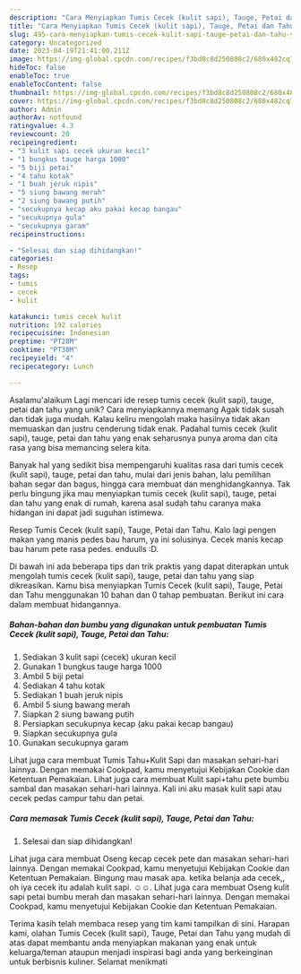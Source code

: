 ```yaml
---
description: "Cara Menyiapkan Tumis Cecek (kulit sapi), Tauge, Petai dan Tahu{ yang Lezat"
title: "Cara Menyiapkan Tumis Cecek (kulit sapi), Tauge, Petai dan Tahu{ yang Lezat"
slug: 495-cara-menyiapkan-tumis-cecek-kulit-sapi-tauge-petai-dan-tahu-yang-lezat
category: Uncategorized
date: 2023-04-19T21:41:00.211Z
image: https://img-global.cpcdn.com/recipes/f3bd8c8d250808c2/680x482cq70/tumis-cecek-kulit-sapi-tauge-petai-dan-tahu-foto-resep-utama.jpg
hideToc: false
enableToc: true
enableTocContent: false
thumbnail: https://img-global.cpcdn.com/recipes/f3bd8c8d250808c2/680x482cq70/tumis-cecek-kulit-sapi-tauge-petai-dan-tahu-foto-resep-utama.jpg
cover: https://img-global.cpcdn.com/recipes/f3bd8c8d250808c2/680x482cq70/tumis-cecek-kulit-sapi-tauge-petai-dan-tahu-foto-resep-utama.jpg
author: Admin
authorAv: notfound
ratingvalue: 4.3
reviewcount: 20
recipeingredient:
- "3 kulit sapi cecek ukuran kecil"
- "1 bungkus tauge harga 1000"
- "5 biji petai"
- "4 tahu kotak"
- "1 buah jeruk nipis"
- "5 siung bawang merah"
- "2 siung bawang putih"
- "secukupnya kecap aku pakai kecap bangau"
- "secukupnya gula"
- "secukupnya garam"
recipeinstructions:

- "Selesai dan siap dihidangkan!"
categories:
- Resep
tags:
- tumis
- cecek
- kulit

katakunci: tumis cecek kulit 
nutrition: 192 calories
recipecuisine: Indonesian
preptime: "PT28M"
cooktime: "PT38M"
recipeyield: "4"
recipecategory: Lunch

---
```



Asalamu'alaikum Lagi mencari ide resep tumis cecek (kulit sapi), tauge, petai dan tahu yang unik? Cara menyiapkannya memang Agak tidak susah dan tidak juga mudah. Kalau keliru mengolah maka hasilnya tidak akan memuaskan dan justru cenderung tidak enak. Padahal tumis cecek (kulit sapi), tauge, petai dan tahu yang enak seharusnya punya aroma dan cita rasa yang bisa memancing selera kita.


Banyak hal yang sedikit bisa mempengaruhi kualitas rasa dari tumis cecek (kulit sapi), tauge, petai dan tahu, mulai dari jenis bahan, lalu pemilihan bahan segar dan bagus, hingga cara membuat dan menghidangkannya. Tak perlu bingung jika mau menyiapkan tumis cecek (kulit sapi), tauge, petai dan tahu yang enak di rumah, karena asal sudah tahu caranya maka hidangan ini dapat jadi suguhan istimewa.

Resep Tumis Cecek (kulit sapi), Tauge, Petai dan Tahu. Kalo lagi pengen makan yang manis pedes bau harum, ya ini solusinya. Cecek manis kecap bau harum pete rasa pedes. enduulls :D.


Di bawah ini ada beberapa tips dan trik praktis yang dapat diterapkan untuk mengolah tumis cecek (kulit sapi), tauge, petai dan tahu yang siap dikreasikan. Kamu bisa menyiapkan Tumis Cecek (kulit sapi), Tauge, Petai dan Tahu menggunakan 10 bahan dan 0 tahap pembuatan. Berikut ini cara dalam membuat hidangannya.

<!--inarticleads1-->

##### Bahan-bahan dan bumbu yang digunakan untuk pembuatan Tumis Cecek (kulit sapi), Tauge, Petai dan Tahu:

1. Sediakan 3 kulit sapi (cecek) ukuran kecil
1. Gunakan 1 bungkus tauge harga 1000
1. Ambil 5 biji petai
1. Sediakan 4 tahu kotak
1. Sediakan 1 buah jeruk nipis
1. Ambil 5 siung bawang merah
1. Siapkan 2 siung bawang putih
1. Persiapkan secukupnya kecap (aku pakai kecap bangau)
1. Siapkan secukupnya gula
1. Gunakan secukupnya garam


Lihat juga cara membuat Tumis Tahu+Kulit Sapi dan masakan sehari-hari lainnya. Dengan memakai Cookpad, kamu menyetujui Kebijakan Cookie dan Ketentuan Pemakaian. Lihat juga cara membuat Kulit sapi+tahu pete bumbu sambal dan masakan sehari-hari lainnya. Kali ini aku masak kulit sapi atau cecek pedas campur tahu dan petai. 

<!--inarticleads2-->

##### Cara memasak Tumis Cecek (kulit sapi), Tauge, Petai dan Tahu:


1. Selesai dan siap dihidangkan!

Lihat juga cara membuat Oseng kecap cecek pete dan masakan sehari-hari lainnya. Dengan memakai Cookpad, kamu menyetujui Kebijakan Cookie dan Ketentuan Pemakaian. Bingung mau masak apa. ketika belanja ada cecek,, oh iya cecek itu adalah kulit sapi. ☺️☺️. Lihat juga cara membuat Oseng kulit sapi petai bumbu merah dan masakan sehari-hari lainnya. Dengan memakai Cookpad, kamu menyetujui Kebijakan Cookie dan Ketentuan Pemakaian. 

Terima kasih telah membaca resep yang tim kami tampilkan di sini. Harapan kami, olahan Tumis Cecek (kulit sapi), Tauge, Petai dan Tahu yang mudah di atas dapat membantu anda menyiapkan makanan yang enak untuk keluarga/teman ataupun menjadi inspirasi bagi anda yang berkeinginan untuk berbisnis kuliner. Selamat menikmati
